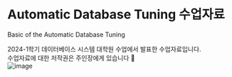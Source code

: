 # Automatic Database Tuning 수업자료  
Basic of the Automatic Database Tuning

2024-1학기 데이터베이스 시스템 대학원 수업에서 발표한 수업자료입니다.  
수업자료에 대한 저작권은 주인장에게 있습니다 📃  
  ![image](https://github.com/user-attachments/assets/b1fda8e9-2b2a-43d1-a1be-52e5b1fd1c1c)

